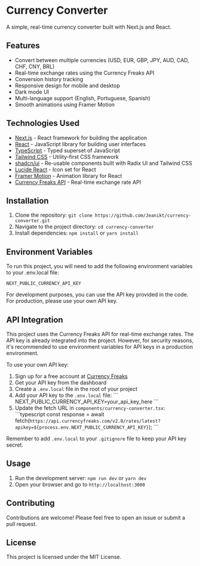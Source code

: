 # Currency Converter

A simple, real-time currency converter built with Next.js and React.

## Features

- Convert between multiple currencies (USD, EUR, GBP, JPY, AUD, CAD, CHF, CNY, BRL)
- Real-time exchange rates using the Currency Freaks API
- Conversion history tracking
- Responsive design for mobile and desktop
- Dark mode UI
- Multi-language support (English, Portuguese, Spanish)
- Smooth animations using Framer Motion

## Technologies Used

- [Next.js](https://nextjs.org/) - React framework for building the application
- [React](https://reactjs.org/) - JavaScript library for building user interfaces
- [TypeScript](https://www.typescriptlang.org/) - Typed superset of JavaScript
- [Tailwind CSS](https://tailwindcss.com/) - Utility-first CSS framework
- [shadcn/ui](https://ui.shadcn.com/) - Re-usable components built with Radix UI and Tailwind CSS
- [Lucide React](https://lucide.dev/) - Icon set for React
- [Framer Motion](https://www.framer.com/motion/) - Animation library for React
- [Currency Freaks API](https://currencyfreaks.com/) - Real-time exchange rate API

## Installation

1. Clone the repository: `git clone https://github.com/Jeanikt/currency-converter.git`
2. Navigate to the project directory: `cd currency-converter`
3. Install dependencies: `npm install` or `yarn install`

## Environment Variables

To run this project, you will need to add the following environment variables to your .env.local file:

`NEXT_PUBLIC_CURRENCY_API_KEY`

For development purposes, you can use the API key provided in the code. For production, please use your own API key.

## API Integration

This project uses the Currency Freaks API for real-time exchange rates. The API key is already integrated into the project. However, for security reasons, it's recommended to use environment variables for API keys in a production environment.

To use your own API key:

1. Sign up for a free account at [Currency Freaks](https://currencyfreaks.com/)
2. Get your API key from the dashboard
3. Create a `.env.local` file in the root of your project
4. Add your API key to the `.env.local` file:
   \`\`\`
   NEXT_PUBLIC_CURRENCY_API_KEY=your_api_key_here
   \`\`\`
5. Update the fetch URL in `components/currency-converter.tsx`:
   \`\`\`typescript
   const response = await fetch(`https://api.currencyfreaks.com/v2.0/rates/latest?apikey=${process.env.NEXT_PUBLIC_CURRENCY_API_KEY}`);
   \`\`\`

Remember to add `.env.local` to your `.gitignore` file to keep your API key secret.

## Usage

1. Run the development server: `npm run dev` or `yarn dev`
2. Open your browser and go to `http://localhost:3000`

## Contributing

Contributions are welcome! Please feel free to open an issue or submit a pull request.


## License

This project is licensed under the MIT License.


